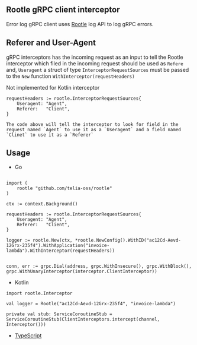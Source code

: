 ## Rootle gRPC client interceptor 

Error log gRPC client uses [Rootle](https://github.com/telia-oss/rootle#grpc-structure) log API to log gRPC errors.

## Referer and User-Agent

gRPC interceptors has the incoming request as an input to tell the Rootle interceptor which filed in the incoming request should be used as `Refere` and, `Useragent` a struct of type `InterceptorRequestSources` must be passed to the `New` function `WithInterceptor(requestHeaders)`

Not implemented for Kotlin interceptor

```
requestHeaders := rootle.InterceptorRequestSources{
    Useragent: "Agent",
    Referer:   "Client",
}

The code above will tell the interceptor to look for field in the request named `Agent` to use it as a `Useragent` and a field named `Clinet` to use it as a `Referer`
```

## Usage

- Go
```

import (
	rootle "github.com/telia-oss/rootle"
)

ctx := context.Background()

requestHeaders := rootle.InterceptorRequestSources{
    Useragent: "Agent",
    Referer:   "Client",
}

logger := rootle.New(ctx, *rootle.NewConfig().WithID("ac12Cd-Aevd-12Grx-235f4").WithApplication("invoice-lambda").WithInterceptor(requestHeaders))


conn, err := grpc.Dial(address, grpc.WithInsecure(), grpc.WithBlock(), grpc.WithUnaryInterceptor(interceptor.ClientInterceptor))

```

- Kotlin
```
import rootle.Interceptor

val logger = Rootle("ac12Cd-Aevd-12Grx-235f4", "invoice-lambda")

private val stub: ServiceCoroutineStub = ServiceCoroutineStub(ClientInterceptors.intercept(channel, Interceptor()))
```

- [TypeScript](../typescript/interceptor/README.md)